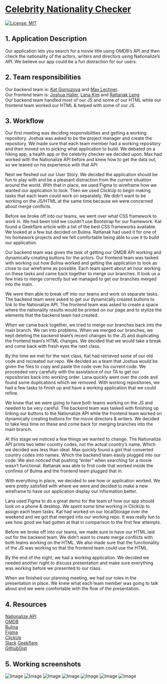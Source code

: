 # [Celebrity Nationality Checker](https://jjhphoto.github.io/celebchecker/)

[![License: MIT](https://img.shields.io/badge/License-MIT-yellow.svg)](https://opensource.org/licenses/MIT)

## 1. Application Description

Our application lets you search for a movie title using OMDB’s API and then check the nationality of the actors, writers and directors using Nationalize’s API. We believe our app could be a fun distraction for our users.

## 2. Team responsibilities

Our backend team is: [Kat Gomozova](https://github.com/kgo87) and [Max Lechner](https://github.com/maxlechner). <br>
Our frontend team is: [Joshua Haller](https://github.com/JJHPhoto), [Lana Kim](https://github.com/lk9988) and [Rattanak Leng](https://github.com/rattanakleng). <br>
Our backend team handled most of our JS and some of our HTML while our frontend team worked our HTML & helped with some of our JS.

## 3. Workflow

Our first meeting was deciding responsibilities and getting a working repository. Joshua was asked to be the project manager and create the repository. We made sure that each team member had a working repository and then moved on to picking what application to build. We debated on a hiking app, a health app or the celebrity checker we decided upon. Max had worked with the Nationalize API before and knew how to get the data out, so we leaned on his experience with that API

Next we fleshed out our User Story. We decided the application should be fun to play with and be a pleasant distraction from the current situation around the world. With that in place, we used Figma to wireframe how we wanted our application to look. Then we used ClickUp to begin making tasks that each team could work on separately. We didn’t want to be working on the JS/HTML at the same time because we were concerned about merge conflicts.

Before we broke off into our teams, we went over what CSS framework to work in. We had been told we couldn’t use Bootstrap for our framework. Kat found a Geekflare article with a list of the best CSS frameworks available. We looked at a few but decided on Bulma. Rattanak had used it for one of his homework projects and we felt comfortable being able to use it to build our application.

Our backend team was given the task of getting our OMDB API working and dynamically creating buttons for the actors. Our frontend team was tasked with working out how Bulma worked and getting the application to look as close to our wireframe as possible. Each team spent about an hour working on these tasks and came back together to merge our branches. It took us a few tries to merge correctly but we managed to get our branches merged into the main.

We were then able to break off into our teams and work on separate tasks. The backend team were asked to get our dynamically created buttons to link to the Nationalize API. The frontend team was asked to create a space where the nationality results would be printed on our page and to stylize the elements that the backend team had created.

When we came back together, we tried to merge our branches back into the main branch. We ran into problems. When we merged our branches, we kept deleting the backend team’s recent changes to the JS and duplicating the frontend team’s HTML changes. We decided that we would take a break and come back with fresh eyes the next class.

By the time we met for the next class, Kat had retrieved some of our old code and recreated our repo. We decided as a team that Joshua would be given the files to copy and paste the code over his current code. We proceeded very carefully with the assistance of our TA to get our repositories back into working order. Lana quickly went over the code and found some duplications which we removed. With working repositories, we had a few tasks to finish up and have a working application that we could refine.

We knew that we were going to have both teams working on the JS and needed to be very careful. The backend team was tasked with finishing up linking our buttons to the Nationalize API while the frontend team worked on dynamically creating buttons for the movie directors & writers. We decided to take less time on these and come back for merging branches into the main branch.

At this stage we noticed a few things we wanted to change. The Nationalize API prints two letter country codes, not the actual country’s name. Which we decided was less than ideal. Max quickly found a gist that converted country codes into names. Which the backend team easily plugged into our code. We also noticed that pushing “enter” when searching for a movie wasn’t functional. Rattanak was able to find code that worked inside the confines of Bulma and the frontend team plugged that in.

With everything in place, we decided to see how or application worked. We were pretty satisfied with where we were and decided to make a new wireframe to have our application display our information better.

Lana used Figma to do a great demo for the team of how our app should look on a phone & desktop. We spent some time working in ClickUp to assign each team tasks. Kat had worked on our localStorage over the weekend and we got that merged into our working repo. It was really fun to see how good we had gotten at that in comparison to the first few attempts.

Before we broke off into our teams, we made sure to have our HTML laid out for the backend team. We didn’t want to create merge conflicts with both teams working on the HTML. We also made sure that the functionality of the JS was working so that the frontend team could use the HTML.

By the end of the night, we had a working application. We decided we needed another night to discuss presentation and make sure everything was working before we presented to our class.

When we finished our planning meeting, we had our roles in the presentation in place. We knew what each team member was going to talk about and we were comfortable with the flow of the presentation.

## 4. Resources

[Nationalize API](https://nationalize.io/) <br>
[OMDB](http://www.omdbapi.com/) <br>
[Bulma](https://bulma.io/) <br>
[Figma](https://www.figma.com/) <br>
[ClickUp](https://clickup.com/) <br>
[Slack](https://slack.com/)
[Geekflare](https://geekflare.com/best-css-frameworks/) <br>
[GithubGist](https://gist.github.com/maephisto/9228207) <br>

## 5. Working screenshots

![Image](./assets/images/Proj1-SS-1.jpg)
![Image](./assets/images/Proj1-SS-2.jpg)
![Image](./assets/images/Proj1-SS-3.jpg)
![Image](./assets/images/Proj1-SS-4.jpg)
![Image](./assets/images/Proj1-SS-5.jpg)
![Image](./assets/images/Proj1-SS-6.jpg)
![Image](./assets/images/Proj1-SS-7.jpg)
